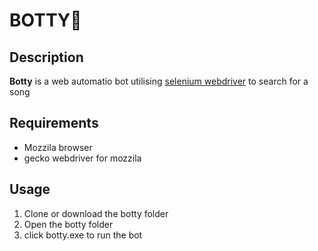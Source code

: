 # BOTTY🤖

## Description
**Botty** is a web automatio bot utilising [selenium webdriver](https://www.selenium.dev/documentation/en/webdriver/) to search for a song

## Requirements
* Mozzila browser
* gecko webdriver for mozzila


## Usage
1. Clone or download the botty folder
1. Open the botty folder
1. click botty.exe to run the bot